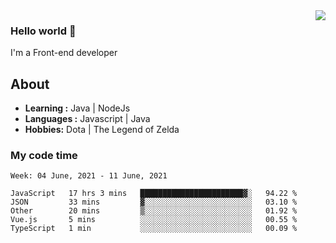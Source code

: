 <img align='right' src="https://github-readme-stats.vercel.app/api?username=jumodada&show_icons=true&theme=vue">

### Hello world 👋

I'm a Front-end developer 
    
## About
-  **Learning :** Java | NodeJs
-  **Languages :** Javascript | Java
-  **Hobbies:** Dota | The Legend of Zelda

### My code time

<!--START_SECTION:waka-->
```text
Week: 04 June, 2021 - 11 June, 2021

JavaScript   17 hrs 3 mins   ███████████████████████▓░   94.22 % 
JSON         33 mins         ▓░░░░░░░░░░░░░░░░░░░░░░░░   03.10 % 
Other        20 mins         ▒░░░░░░░░░░░░░░░░░░░░░░░░   01.92 % 
Vue.js       5 mins          ░░░░░░░░░░░░░░░░░░░░░░░░░   00.55 % 
TypeScript   1 min           ░░░░░░░░░░░░░░░░░░░░░░░░░   00.09 % 
```
<!--END_SECTION:waka-->
